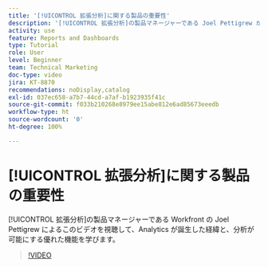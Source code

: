 ```yaml
---
title: '[!UICONTROL 拡張分析]に関する製品の重要性'
description: '[!UICONTROL 拡張分析]の製品マネージャーである Joel Pettigrew が、Analytics が誕生した経緯と、これによって可能になる優れた機能について解説します。'
activity: use
feature: Reports and Dashboards
type: Tutorial
role: User
level: Beginner
team: Technical Marketing
doc-type: video
jira: KT-8870
recommendations: noDisplay,catalog
exl-id: 037ec658-a7b7-44cd-a7af-b1923935f41c
source-git-commit: f033b210268e8979ee15abe812e6ad85673eeedb
workflow-type: ht
source-wordcount: '0'
ht-degree: 100%

---
```


# [!UICONTROL 拡張分析]に関する製品の重要性

[!UICONTROL 拡張分析]の製品マネージャーである Workfront の Joel Pettigrew によるこのビデオを視聴して、Analytics が誕生した経緯と、分析が可能にする優れた機能を学びます。

>[!VIDEO](https://video.tv.adobe.com/v/335042/?quality=12&learn=on)
